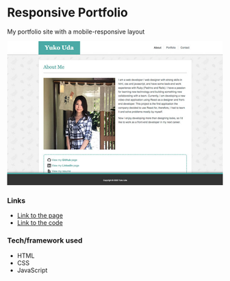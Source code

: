 # Responsive Portfolio

My portfolio site with a mobile-responsive layout

![Responsive Portfolio Screenshot](./assets/images/screenshot.jpg)


### Links
- [Link to the page](https://yuda0110.github.io/Responsive-Portfolio/index.html)
- [Link to the code](https://github.com/yuda0110/Responsive-Portfolio)


### Tech/framework used

- HTML
- CSS
- JavaScript

